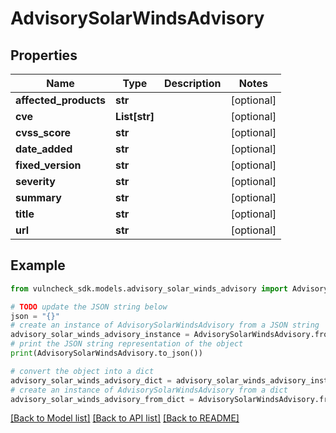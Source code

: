# AdvisorySolarWindsAdvisory


## Properties

Name | Type | Description | Notes
------------ | ------------- | ------------- | -------------
**affected_products** | **str** |  | [optional] 
**cve** | **List[str]** |  | [optional] 
**cvss_score** | **str** |  | [optional] 
**date_added** | **str** |  | [optional] 
**fixed_version** | **str** |  | [optional] 
**severity** | **str** |  | [optional] 
**summary** | **str** |  | [optional] 
**title** | **str** |  | [optional] 
**url** | **str** |  | [optional] 

## Example

```python
from vulncheck_sdk.models.advisory_solar_winds_advisory import AdvisorySolarWindsAdvisory

# TODO update the JSON string below
json = "{}"
# create an instance of AdvisorySolarWindsAdvisory from a JSON string
advisory_solar_winds_advisory_instance = AdvisorySolarWindsAdvisory.from_json(json)
# print the JSON string representation of the object
print(AdvisorySolarWindsAdvisory.to_json())

# convert the object into a dict
advisory_solar_winds_advisory_dict = advisory_solar_winds_advisory_instance.to_dict()
# create an instance of AdvisorySolarWindsAdvisory from a dict
advisory_solar_winds_advisory_from_dict = AdvisorySolarWindsAdvisory.from_dict(advisory_solar_winds_advisory_dict)
```
[[Back to Model list]](../README.md#documentation-for-models) [[Back to API list]](../README.md#documentation-for-api-endpoints) [[Back to README]](../README.md)



